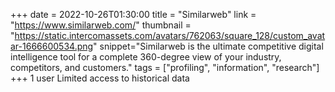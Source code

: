 +++
date = 2022-10-26T01:30:00
title = "Similarweb"
link = "https://www.similarweb.com/"
thumbnail = "https://static.intercomassets.com/avatars/762063/square_128/custom_avatar-1666600534.png"
snippet="Similarweb is the ultimate competitive digital intelligence tool for a complete 360-degree view of your industry, competitors, and customers."
tags = ["profiling", "information", "research"]
+++
1 user 
Limited access to historical data 

